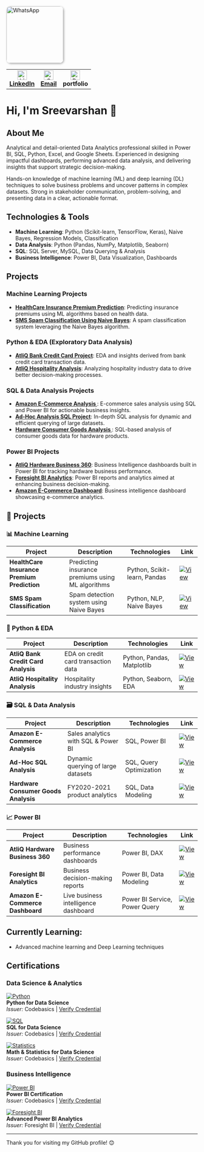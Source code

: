 <a href="https://wa.me/your-whatsapp-number">
  <img src="https://github.com/user-attachments/assets/198cb09b-595b-4e9c-98c5-e6265434c392" 
       alt="WhatsApp" 
       title="Click to chat on WhatsApp" 
       width="150" 
       style="border-radius: 10px; box-shadow: 2px 2px 5px rgba(0,0,0,0.3);" />
</a>



<table>
  <tr>
    <td align="center">
      <a href="https://www.linkedin.com/in/sreevarshan/" target="_blank">
        <img src="https://github.com/user-attachments/assets/39275837-813c-449f-8e57-b07d4d960102" alt="LinkedIn" width="25" /><br/>
        <strong>LinkedIn</strong>
      </a>
    </td>
    <td align="center">
      <a href="https://mail.google.com/mail/?view=cm&fs=1&to=itssreevarshan@gmail.com" target="_blank">
        <img src="https://github.com/user-attachments/assets/4dbcff72-493f-4f53-8455-bb5f92aedbbb" alt="Gmail" width="25" /><br/>
        <strong>Email</strong>
      </a>
    </td>
    <td align="center">
      <img src="https://github.com/user-attachments/assets/6514f697-6177-4d20-bbb0-f423c5a8059a" alt="Profile" width="25" /><br/>
      <strong>portfolio</strong>
    </td>
  </tr>
</table>

<p align="center">
  <h1>Hi, I'm Sreevarshan 👋</h1>
</p>

## About Me

Analytical and detail-oriented Data Analytics professional skilled in Power BI, SQL, Python, Excel, and Google Sheets. Experienced in designing impactful dashboards, performing advanced data analysis, and delivering insights that support strategic decision-making.

Hands-on knowledge of machine learning (ML) and deep learning (DL) techniques to solve business problems and uncover patterns in complex datasets. Strong in stakeholder communication, problem-solving, and presenting data in a clear, actionable format.


## Technologies & Tools
- **Machine Learning**: Python (Scikit-learn, TensorFlow, Keras), Naive Bayes, Regression Models, Classification
- **Data Analysis**: Python (Pandas, NumPy, Matplotlib, Seaborn)
- **SQL**: SQL Server, MySQL, Data Querying & Analysis
- **Business Intelligence**: Power BI, Data Visualization, Dashboards

## Projects

### Machine Learning Projects
- **[HealthCare Insurance Premium Prediction](https://github.com/Sreevarshan-fin/HealthCare-Insurance-Premium-Prediction)**: Predicting insurance premiums using ML algorithms based on health data.
- **[SMS Spam Classification Using Naive Bayes](https://github.com/Sreevarshan-fin/SMS-Spam-Classification-Using-Naive-Bayes)**: A spam classification system leveraging the Naive Bayes algorithm.

### Python & EDA (Exploratory Data Analysis)
- **[AtliQ Bank Credit Card Project](https://github.com/Sreevarshan-fin/AtliQ-Bank--Credit-Card-Project)**: EDA and insights derived from bank credit card transaction data.
- **[AtliQ Hospitality Analysis](https://github.com/Sreevarshan-fin/AtliQ-Hospitality-Analysis)**: Analyzing hospitality industry data to drive better decision-making processes.

### SQL & Data Analysis Projects
- **[Amazon E-Commerce Analysis ](https://github.com/Sreevarshan-fin/SQL-Project---Amazon-E-Commerce)**: E-commerce sales analysis using SQL and Power BI for actionable business insights.
- **[Ad-Hoc Analysis SQL Project](https://github.com/Sreevarshan-fin/SQL-Project-Ad-Hoc-Analysis)**: In-depth SQL analysis for dynamic and efficient querying of large datasets.
- **[Hardware Consumer Goods Analysis ](https://github.com/Sreevarshan-fin/AtliQ-Hardware-Consumer-Goods-Analysis-FY2020-2021-)**: SQL-based analysis of consumer goods data for hardware products.

### Power BI Projects
- **[AtliQ Hardware Business 360](https://github.com/Sreevarshan-fin/AtliQ-Hardware-Business-360)**: Business Intelligence dashboards built in Power BI for tracking hardware business performance.
- **[Foresight BI Analytics](https://github.com/Sreevarshan-fin/Foresight-BI-Analytics)**: Power BI reports and analytics aimed at enhancing business decision-making.
- **[Amazon E-Commerce Dashboard](https://app.powerbi.com/view?r=eyJrIjoiODNjNjllNmUtOTg3My00NDU4LWFjOGMtNjQ1NmVjZGI3MWNmIiwidCI6ImM2ZTU0OWIzLTVmNDUtNDAzMi1hYWU5LWQ0MjQ0ZGM1YjJjNCJ9)**: Business intelligence dashboard showcasing e-commerce analytics.



## 🚀 Projects

### 📊 Machine Learning

| Project | Description | Technologies | Link |
|---------|-------------|--------------|------|
| **HealthCare Insurance Premium Prediction** | Predicting insurance premiums using ML algorithms | Python, Scikit-learn, Pandas | [![View](https://img.shields.io/badge/View-Repository-blue)](https://github.com/Sreevarshan-fin/HealthCare-Insurance-Premium-Prediction) |
| **SMS Spam Classification** | Spam detection system using Naive Bayes | Python, NLP, Naive Bayes | [![View](https://img.shields.io/badge/View-Repository-blue)](https://github.com/Sreevarshan-fin/SMS-Spam-Classification-Using-Naive-Bayes) |

### 🐍 Python & EDA

| Project | Description | Technologies | Link |
|---------|-------------|--------------|------|
| **AtliQ Bank Credit Card Analysis** | EDA on credit card transaction data | Python, Pandas, Matplotlib | [![View](https://img.shields.io/badge/View-Repository-blue)](https://github.com/Sreevarshan-fin/AtliQ-Bank--Credit-Card-Project) |
| **AtliQ Hospitality Analysis** | Hospitality industry insights | Python, Seaborn, EDA | [![View](https://img.shields.io/badge/View-Repository-blue)](https://github.com/Sreevarshan-fin/AtliQ-Hospitality-Analysis) |

### 🗃️ SQL & Data Analysis

| Project | Description | Technologies | Link |
|---------|-------------|--------------|------|
| **Amazon E-Commerce Analysis** | Sales analytics with SQL & Power BI | SQL, Power BI | [![View](https://img.shields.io/badge/View-Repository-blue)](https://github.com/Sreevarshan-fin/SQL-Project---Amazon-E-Commerce) |
| **Ad-Hoc SQL Analysis** | Dynamic querying of large datasets | SQL, Query Optimization | [![View](https://img.shields.io/badge/View-Repository-blue)](https://github.com/Sreevarshan-fin/SQL-Project-Ad-Hoc-Analysis) |
| **Hardware Consumer Goods Analysis** | FY2020-2021 product analytics | SQL, Data Modeling | [![View](https://img.shields.io/badge/View-Repository-blue)](https://github.com/Sreevarshan-fin/AtliQ-Hardware-Consumer-Goods-Analysis-FY2020-2021-) |

### 📈 Power BI

| Project | Description | Technologies | Link |
|---------|-------------|--------------|------|
| **AtliQ Hardware Business 360** | Business performance dashboards | Power BI, DAX | [![View](https://img.shields.io/badge/View-Repository-blue)](https://github.com/Sreevarshan-fin/AtliQ-Hardware-Business-360) |
| **Foresight BI Analytics** | Business decision-making reports | Power BI, Data Modeling | [![View](https://img.shields.io/badge/View-Repository-blue)](https://github.com/Sreevarshan-fin/Foresight-BI-Analytics) |
| **Amazon E-Commerce Dashboard** | Live business intelligence dashboard | Power BI Service, Power Query | [![View](https://img.shields.io/badge/View-Live_Dashboard-green)](https://app.powerbi.com/view?r=eyJrIjoiODNjNjllNmUtOTg3My00NDU4LWFjOGMtNjQ1NmVjZGI3MWNmIiwidCI6ImM2ZTU0OWIzLTVmNDUtNDAzMi1hYWU5LWQ0MjQ0ZGM1YjJjNCJ9) |
## Currently Learning:
- Advanced machine learning and Deep Learning techniques


##  Certifications

### **Data Science & Analytics**

[![Python](https://img.icons8.com/color/40/python.png)](https://codebasics.io/certificate/CB-48-495191)  
**Python for Data Science**  
*Issuer:* Codebasics | [Verify Credential](https://codebasics.io/certificate/CB-48-495191)  

[![SQL](https://img.icons8.com/ios-filled/40/sql.png)](https://codebasics.io/certificate/CB-50-495191)  
**SQL for Data Science**  
*Issuer:* Codebasics | [Verify Credential](https://codebasics.io/certificate/CB-50-495191)  

[![Statistics](https://img.icons8.com/ios/40/math.png)](https://codebasics.io/certificate/CB-63-495191)  
**Math & Statistics for Data Science**  
*Issuer:* Codebasics | [Verify Credential](https://codebasics.io/certificate/CB-63-495191)  

### **Business Intelligence**

[![Power BI](https://img.icons8.com/color/40/power-bi.png)](https://codebasics.io/certificate/CB-49-495191)  
**Power BI Certification**  
*Issuer:* Codebasics | [Verify Credential](https://codebasics.io/certificate/CB-49-495191)  

[![Foresight BI](https://img.icons8.com/color/40/228BE6/power-bi.png)](https://training.foresightbi.com.ng/certificates/rihluvmyez)  
**Advanced Power BI Analytics**  
*Issuer:* Foresight BI | [Verify Credential](https://training.foresightbi.com.ng/certificates/rihluvmyez)  

---








Thank you for visiting my GitHub profile! 😊

